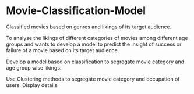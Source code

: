 # Movie-Classification-Model
Classified movies based on genres  and likings of its target audience.

To analyse the likings of different categories of movies among different age groups and wants to develop a model 
to predict the insight of success or failure of a movie based on its target audience.

Develop a model based on classification to segregate movie category and age group wise likings.

Use Clustering methods to segregate movie category and occupation of users. Display details.
